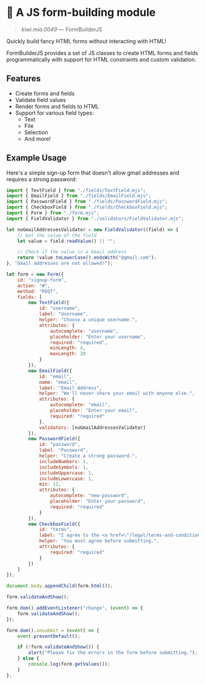 # 🥝 A JS form-building module

> *kiwi.mia.0049* — FormBuilderJS

Quickly build fancy HTML forms without interacting with HTML!

FormBuilderJS provides a set of JS classes to create HTML forms and fields programmatically with support for HTML constraints and custom validation.

## Features

- Create forms and fields
- Validate field values
- Render forms and fields to HTML
- Support for various field types:
  - Text
  - File
  - Selection
  - And more!

## Example Usage

Here's a simple sign-up form that doesn't allow gmail addresses and requires a strong password:

```javascript
import { TextField } from "./fields/TextField.mjs";
import { EmailField } from "./fields/EmailField.mjs";
import { PasswordField } from "./fields/PasswordField.mjs";
import { CheckboxField } from "./fields/CheckboxField.mjs";
import { Form } from "./form.mjs";
import { FieldValidator } from "./validators/FieldValidator.mjs";

let noGmailAddressesValidator = new FieldValidator((field) => {
    // Get the value of the field
    let value = field.readValue() || "";

    // Check if the value is a Gmail address
    return !value.toLowerCase().endsWith("@gmail.com");
}, "Gmail addresses are not allowed!");

let form = new Form({
    id: "signup-form",
    action: "#",
    method: "POST",
    fields: [
        new TextField({
            id: "username",
            label: "Username",
            helper: "Choose a unique username.",
            attributes: {
                autocomplete: "username",
                placeholder: "Enter your username",
                required: "required",
                minLength: 4,
                maxLength: 20
            }
        }),
        new EmailField({
            id: "email",
            name: "email",
            label: "Email Address",
            helper: "We'll never share your email with anyone else.",
            attributes: {
                autocomplete: "email",
                placeholder: "Enter your email",
                required: "required"
            },
            validators: [noGmailAddressesValidator]
        }),
        new PasswordField({
            id: "password",
            label: "Password",
            helper: "Create a strong password.",
            includeNumbers: 1,
            includeSymbols: 1,
            includeUppercase: 1,
            includeLowercase: 1,
            min: 12,
            attributes: {
                autocomplete: "new-password",
                placeholder: "Enter your password",
                required: "required"
            }
        }),
        new CheckboxField({
            id: "terms",
            label: "I agree to the <a href=\"/legal/terms-and-conditions\">Terms and Conditions</a>",
            helper: "You must agree before submitting.",
            attributes: {
                required: "required"
            }
        })
    ]
});

document.body.appendChild(form.html());

form.validateAndShow();

form.dom().addEventListener("change", (event) => {
    form.validateAndShow();
});

form.dom().onsubmit = (event) => {
    event.preventDefault();

    if (!form.validateAndShow()) {
        alert("Please fix the errors in the form before submitting.");
    } else {
        console.log(form.getValues());
    }
};
```